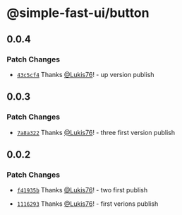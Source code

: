 # @simple-fast-ui/button

## 0.0.4

### Patch Changes

- [`43c5cf4`](https://github.com/Lukis76/simple-fast-ui/commit/43c5cf4bf3baa12e971b9a9e228745f1eba49d31) Thanks [@Lukis76](https://github.com/Lukis76)! - up version publish

## 0.0.3

### Patch Changes

- [`7a8a322`](https://github.com/Lukis76/simple-fast-ui/commit/7a8a3227f775d4262b3c92026c6ed9870975e151) Thanks [@Lukis76](https://github.com/Lukis76)! - three first version publish

## 0.0.2

### Patch Changes

- [`f41935b`](https://github.com/Lukis76/simple-fast-ui/commit/f41935b60b11f4c8ac88c9782fc1fbe6e6180935) Thanks [@Lukis76](https://github.com/Lukis76)! - two first publish

- [`1116293`](https://github.com/Lukis76/simple-fast-ui/commit/1116293e3a3bdf17965f1e97cd346e2f45b8dbe9) Thanks [@Lukis76](https://github.com/Lukis76)! - first verions publish
